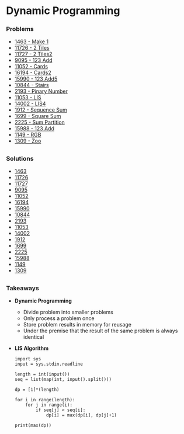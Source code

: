# Dynamic Programming

### Problems
- [1463 - Make 1](https://www.acmicpc.net/problem/1463)
- [11726 - 2 Tiles](https://www.acmicpc.net/problem/11726)
- [11727 - 2 Tiles2](https://www.acmicpc.net/problem/1727)
- [9095 - 123 Add](https://www.acmicpc.net/problem/9095)
- [11052 - Cards](https://www.acmicpc.net/problem/11052)
- [16194 - Cards2](https://www.acmicpc.net/problem/16194)
- [15990 - 123 Add5](https://www.acmicpc.net/problem/15990)
- [10844 - Stairs](https://www.acmicpc.net/problem/10844)
- [2193 - Pinary Number](https://www.acmicpc.net/problem/2193)
- [11053 - LIS](https://www.acmicpc.net/problem/11053)
- [14002 - LIS4](https://www.acmicpc.net/problem/14002)
- [1912 - Sequence Sum](https://www.acmicpc.net/problem/1912)
- [1699 - Square Sum](https://www.acmicpc.net/problem/1699)
- [2225 - Sum Partition](https://www.acmicpc.net/problem/2225)
- [15988 - 123 Add](https://www.acmicpc.net/problem/15988)
- [1149 - RGB](https://www.acmicpc.net/problem/1149)
- [1309 - Zoo](https://www.acmicpc.net/problem/1309)


##

### Solutions
- [1463](./1463_make_one.py)
- [11726](./11726_2tiles.py)
- [11727](./11727_2tiles2.py)
- [9095](./9095_123_add.py)
- [11052](./11052_cards.py)
- [16194](./16194_cards2.py)
- [15990](./15990_123_add5.py)
- [10844](./10844_stairs.py)
- [2193](./2193_pinary_number.py)
- [11053](./11053_LIS.py)
- [14002](./14002_LIS4.py)
- [1912](./1912_seq_sum.py)
- [1699](./1699_sqr_sum.py)
- [2225](./2225_sum_partition.py)
- [15988](./15988_123_add3.py)
- [1149](./1149_RGB.py)
- [1309](./1309_zoo.py)



##

### Takeaways

- **Dynamic Programming**
    - Divide problem into smaller problems
    - Only process a problem once
    - Store problem results in memory for reusage
    - Under the premise that the result of the same problem is always identical 

- **LIS Algorithm**
    ```
    import sys
    input = sys.stdin.readline

    length = int(input())
    seq = list(map(int, input().split()))

    dp = [1]*(length)   

    for i in range(length):
        for j in range(i):
            if seq[j] < seq[i]:
                dp[i] = max(dp[i], dp[j]+1)

    print(max(dp)) 
    ```